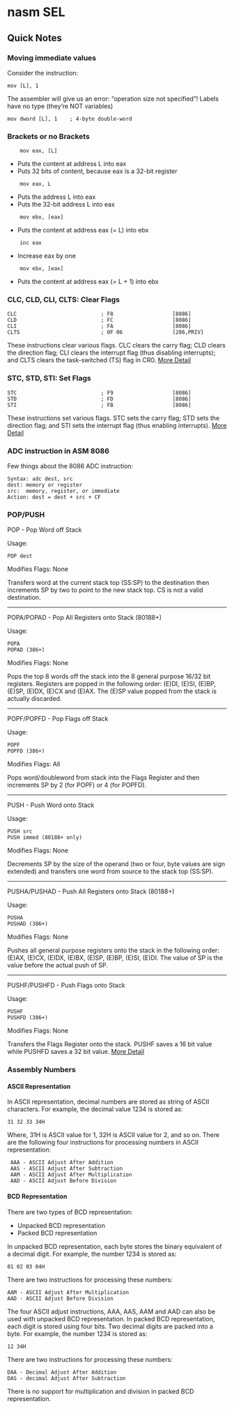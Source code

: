 # nasm SEL


## Quick Notes


### Moving immediate values

Consider the instruction:

	mov [L], 1

The assembler will give us an error: “operation size
not specified”!
Labels have no type (they’re NOT variables)

	mov dword [L], 1	; 4-byte double-word



### Brackets or no Brackets
```
	mov eax, [L]
```
* Puts the content at address L into eax
* Puts 32 bits of content, because eax is a 32-bit register
```
	mov eax, L
```
* Puts the address L into eax
* Puts the 32-bit address L into eax
```
	mov ebx, [eax]
```
* Puts the content at address eax (= L) into ebx
```
	inc eax
```
* Increase eax by one
```
	mov ebx, [eax]
```
* Puts the content at address eax (= L + 1) into ebx

### CLC, CLD, CLI, CLTS: Clear Flags

```
CLC                           ; F8                   [8086] 
CLD                           ; FC                   [8086] 
CLI                           ; FA                   [8086] 
CLTS                          ; 0F 06                [286,PRIV]
```
These instructions clear various flags. CLC clears the carry flag; CLD clears the direction flag;
CLI clears the interrupt flag (thus disabling interrupts); and CLTS clears the task-switched (TS) flag in CR0.
[More Detail](http://www.cburch.com/csbsju/cs/350/docs/nasm/nasmdoca.html#section-A.15)


### STC, STD, STI: Set Flags

```
STC                           ; F9                   [8086] 
STD                           ; FD                   [8086] 
STI                           ; FB                   [8086]
```

These instructions set various flags. STC sets the carry flag; STD sets the direction flag; and STI sets the interrupt flag (thus enabling interrupts).
[More Detail](http://www.cburch.com/csbsju/cs/350/docs/nasm/nasmdoca.html#section-A.156)

### ADC instruction in ASM 8086

Few things about the 8086 ADC instruction:
```
Syntax: adc dest, src
dest: memory or register
src:  memory, register, or immediate
Action: dest = dest + src + CF
```

### POP/PUSH

POP - Pop Word off Stack

Usage: 

	POP dest

Modifies Flags: None

Transfers word at the current stack top (SS:SP) to the destination then increments SP by two to point to the new stack top.
CS is not a valid destination.

---

POPA/POPAD - Pop All Registers onto Stack (80188+)

Usage: 

	POPA
	POPAD (386+)

Modifies Flags: None

Pops the top 8 words off the stack into the 8 general purpose 16/32 bit registers. Registers are popped in the following order:
(E)DI, (E)SI, (E)BP, (E)SP, (E)DX, (E)CX and (E)AX. The (E)SP value popped from the stack is actually discarded.

---

POPF/POPFD - Pop Flags off Stack

Usage: 	

	POPF
	POPFD (386+)

Modifies Flags: All

Pops word/doubleword from stack into the Flags Register and then increments SP by 2 (for POPF) or 4 (for POPFD).

---

PUSH - Push Word onto Stack

Usage: 

	PUSH src	
	PUSH immed (80188+ only)

Modifies Flags: None

Decrements SP by the size of the operand (two or four, byte values are sign extended) and transfers one word from source to the stack top (SS:SP).

---

PUSHA/PUSHAD - Push All Registers onto Stack (80188+)

Usage: 

	PUSHA
	PUSHAD (386+)

Modifies Flags: None

Pushes all general purpose registers onto the stack in the following order: (E)AX, (E)CX, (E)DX, (E)BX, (E)SP, (E)BP, (E)SI, (E)DI.
The value of SP is the value before the actual push of SP.

---

PUSHF/PUSHFD - Push Flags onto Stack

Usage:
 
	PUSHF
	PUSHFD (386+)

Modifies Flags: None

Transfers the Flags Register onto the stack. PUSHF saves a 16 bit value while PUSHFD saves a 32 bit value.
[More Detail](http://www.penguin.cz/~literakl/intel/p.html)


### Assembly Numbers

#### ASCII Representation

In ASCII representation, decimal numbers are stored as string of ASCII characters. For example, the decimal
value 1234 is stored as:
```
31 32 33 34H
```
Where, 31H is ASCII value for 1, 32H is ASCII value for 2, and so on. There are the following four instructions for
processing numbers in ASCII representation:
```
 AAA - ASCII Adjust After Addition
 AAS - ASCII Adjust After Subtraction
 AAM - ASCII Adjust After Multiplication
 AAD - ASCII Adjust Before Division
```

#### BCD Representation

There are two types of BCD representation:

* Unpacked BCD representation
* Packed BCD representation

In unpacked BCD representation, each byte stores the binary equivalent of a decimal digit. For example, the
number 1234 is stored as:
```
01 02 03 04H
```
There are two instructions for processing these numbers:
```
AAM - ASCII Adjust After Multiplication
AAD - ASCII Adjust Before Division
```
The four ASCII adjust instructions, AAA, AAS, AAM and AAD can also be used with unpacked BCD
representation. In packed BCD representation, each digit is stored using four bits. Two decimal digits are packed
into a byte. For example, the number 1234 is stored as:
```
12 34H
```
There are two instructions for processing these numbers:
```
DAA - Decimal Adjust After Addition
DAS - decimal Adjust After Subtraction
```
There is no support for multiplication and division in packed BCD representation.

